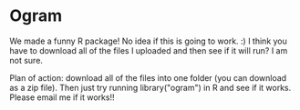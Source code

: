 # Ogram
We made a funny R package!
No idea if this is going to work.
:)
I think you have to download all of the files I uploaded and then see if it will run? I am not sure. 


Plan of action: download all of the files into one folder (you can download as a zip file). Then just try running library("ogram") in R and see if it works. Please email me if it works!! 
